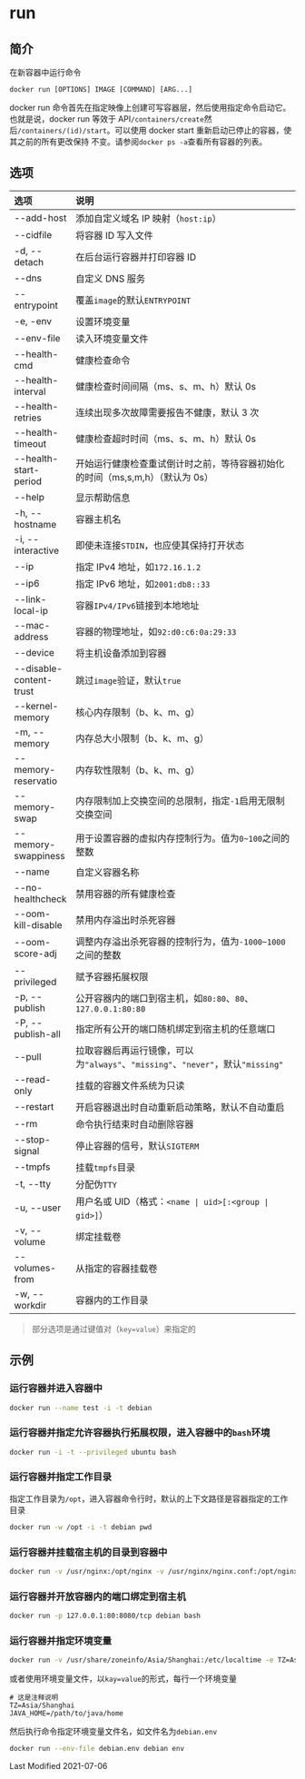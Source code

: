 # run

## 简介

在新容器中运行命令

```
docker run [OPTIONS] IMAGE [COMMAND] [ARG...]
```

docker run 命令首先在指定映像上创建可写容器层，然后使用指定命令启动它。 也就是说，docker run 等效于
API`/containers/create`然后`/containers/(id)/start`。可以使用 docker start 重新启动已停止的容器，使其之前的所有更改保持
不变。请参阅`docker ps -a`查看所有容器的列表。

## 选项

<style>
table th:first-of-type {
    width: 18%;
}
</style>

| 选项                    | 说明                                                                            |
| :---------------------- | :------------------------------------------------------------------------------ |
| --add-host              | 添加自定义域名 IP 映射（`host:ip`）                                             |
| --cidfile               | 将容器 ID 写入文件                                                              |
| -d, --detach            | 在后台运行容器并打印容器 ID                                                     |
| --dns                   | 自定义 DNS 服务                                                                 |
| --entrypoint            | 覆盖`image`的默认`ENTRYPOINT`                                                   |
| -e, -env                | 设置环境变量                                                                    |
| --env-file              | 读入环境变量文件                                                                |
| --health-cmd            | 健康检查命令                                                                    |
| --health-interval       | 健康检查时间间隔（ms、s、m、h）默认 0s                                          |
| --health-retries        | 连续出现多次故障需要报告不健康，默认 3 次                                       |
| --health-timeout        | 健康检查超时时间（ms、s、m、h）默认 0s                                          |
| --health-start-period   | 开始运行健康检查重试倒计时之前，等待容器初始化的时间（ms,s,m,h）（默认为 0s）   |
| --help                  | 显示帮助信息                                                                    |
| -h, --hostname          | 容器主机名                                                                      |
| -i, --interactive       | 即使未连接`STDIN`，也应使其保持打开状态                                         |
| --ip                    | 指定 IPv4 地址，如`172.16.1.2`                                                  |
| --ip6                   | 指定 IPv6 地址，如`2001:db8::33`                                                |
| --link-local-ip         | 容器`IPv4/IPv6`链接到本地地址                                                   |
| --mac-address           | 容器的物理地址，如`92:d0:c6:0a:29:33`                                           |
| --device                | 将主机设备添加到容器                                                            |
| --disable-content-trust | 跳过`image`验证，默认`true`                                                     |
| --kernel-memory         | 核心内存限制（b、k、m、g）                                                      |
| -m, --memory            | 内存总大小限制（b、k、m、g）                                                    |
| --memory-reservatio     | 内存软性限制（b、k、m、g）                                                      |
| --memory-swap           | 内存限制加上交换空间的总限制，指定`-1`启用无限制交换空间                        |
| --memory-swappiness     | 用于设置容器的虚拟内存控制行为。值为`0~100`之间的整数                           |
| --name                  | 自定义容器名称                                                                  |
| --no-healthcheck        | 禁用容器的所有健康检查                                                          |
| --oom-kill-disable      | 禁用内存溢出时杀死容器                                                          |
| --oom-score-adj         | 调整内存溢出杀死容器的控制行为，值为`-1000~1000`之间的整数                      |
| --privileged            | 赋予容器拓展权限                                                                |
| -p, --publish           | 公开容器内的端口到宿主机，如`80:80`、`80`、`127.0.0.1:80:80`                    |
| -P, --publish-all       | 指定所有公开的端口随机绑定到宿主机的任意端口                                    |
| --pull                  | 拉取容器后再运行镜像，可以为`"always"`、`"missing"`、`"never"`，默认`"missing"` |
| --read-only             | 挂载的容器文件系统为只读                                                        |
| --restart               | 开启容器退出时自动重新启动策略，默认不自动重启                                  |
| --rm                    | 命令执行结束时自动删除容器                                                      |
| --stop-signal           | 停止容器的信号，默认`SIGTERM`                                                   |
| --tmpfs                 | 挂载`tmpfs`目录                                                                 |
| -t, --tty               | 分配伪`TTY`                                                                     |
| -u, --user              | 用户名或 UID（格式：`<name \| uid>[:<group \| gid>]`）                          |
| -v, --volume            | 绑定挂载卷                                                                      |
| --volumes-from          | 从指定的容器挂载卷                                                              |
| -w, --workdir           | 容器内的工作目录                                                                |

> 部分选项是通过键值对（`key=value`）来指定的

## 示例

### 运行容器并进入容器中

```bash
docker run --name test -i -t debian
```

### 运行容器并指定允许容器执行拓展权限，进入容器中的`bash`环境

```bash
docker run -i -t --privileged ubuntu bash
```

### 运行容器并指定工作目录

指定工作目录为`/opt`，进入容器命令行时，默认的上下文路径是容器指定的工作目录

```bash
docker run -w /opt -i -t debian pwd
```

### 运行容器并挂载宿主机的目录到容器中

```bash
docker run -v /usr/nginx:/opt/nginx -v /usr/nginx/nginx.conf:/opt/nginx/nginx.conf -i -t nginx ls -lAhFR /opt/nginx
```

### 运行容器并开放容器内的端口绑定到宿主机

```bash
docker run -p 127.0.0.1:80:8080/tcp debian bash
```

### 运行容器并指定环境变量

```bash
docker run -v /usr/share/zoneinfo/Asia/Shanghai:/etc/localtime -e TZ=Asia/Shanghai debian env
```

或者使用环境变量文件，以`kay=value`的形式，每行一个环境变量

```env
# 这是注释说明
TZ=Asia/Shanghai
JAVA_HOME=/path/to/java/home
```

然后执行命令指定环境变量文件名，如文件名为`debian.env`

```bash
docker run --env-file debian.env debian env
```

Last Modified 2021-07-06
